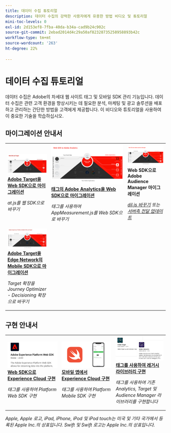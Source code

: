 ```yaml
---
title: 데이터 수집 튜토리얼
description: 데이터 수집의 강력한 사용자에게 유용한 방법 비디오 및 튜토리얼
mini-toc-levels: 0
exl-id: 2d153ef8-7fba-40da-b34a-cad9b24c902c
source-git-commit: 2ebad2014d4c29a50af82328735258958893b42c
workflow-type: tm+mt
source-wordcount: '263'
ht-degree: 22%

---
```


# 데이터 수집 튜토리얼

데이터 수집은 Adobe의 차세대 웹 사이트 태그 및 모바일 SDK 관리 기능입니다. 데이터 수집은 관련 고객 환경을 향상시키는 데 필요한 분석, 마케팅 및 광고 솔루션을 배포하고 관리하는 간단한 방법을 고객에게 제공합니다. 이 비디오와 튜토리얼을 사용하여 이 중요한 기술을 학습하십시오.

<div id="recs-overview-body-1"></div>
<div id="recs-overview-body-2"></div>
<div id="recs-overview-body-3"></div>
<div id="recs-overview-body-4"></div>
<div id="recs-overview-body-5"></div>
<div id="recs-overview-body-6"></div>

<div id="staff-picks-section">

## 마이그레이션 안내서

<table>
<tr>
  <td>
    <a href="https://experienceleague.adobe.com/en/docs/platform-learn/migrate-target-to-websdk/introduction" target="_blank">
      <img alt="Target을 웹 SDK으로 마이그레이션" src="assets/thumb_targetWebSdk.jpg" />
    </a>
    <div>
      <a href="https://experienceleague.adobe.com/en/docs/platform-learn/migrate-target-to-websdk/introduction" target="_blank">
    <strong>Adobe Target을 Web SDK으로 마이그레이션</strong>
    </a>
    </div>
    <p>
    <em>at.js를 웹 SDK으로 바꾸기</em>
    <p>
  </td>
  <td>
    <a href="https://experienceleague.adobe.com/ko/docs/platform-learn/migrate-analytics-to-websdk/migration-to-websdk-overview" target="_blank">
      <img alt="Web SDK를 사용하여 Adobe Experience Cloud 구현" src="assets/thumb_analyticsWebSdk.png" />
    </a>
    <div>
      <a href="https://experienceleague.adobe.com/ko/docs/platform-learn/migrate-analytics-to-websdk/migration-to-websdk-overview" target="_blank">
    <strong>태그의 Adobe Analytics을 Web SDK으로 마이그레이션</strong>
    </a>
    </div>
    <p>
    <em>태그를 사용하여 AppMeasurement.js를 Web SDK으로 바꾸기</em>
    <p>
  </td>
  <td>
      <img alt="Target을 웹 SDK으로 마이그레이션" src="assets/thumb_aamWebSdk.png" />
    </a>
    <div>
      <strong>Web SDK으로 Adobe Audience Manager 마이그레이션</strong>
    </div>
    <p>
    <em><a href="https://experienceleague.adobe.com/ko/docs/audience-manager/user-guide/migrate-to-web-sdk/dil-extension-to-web-sdk" target="_blank">dil.js 바꾸기</a> 또는 <a href="https://experienceleague.adobe.com/ko/docs/audience-manager/user-guide/migrate-to-web-sdk/appmeasurement-to-web-sdk" target="_blank">서버측 전달 업데이트</a></em>
    <p>
  </td>
</tr>
<tr>
  <td>
    <a href="https://experienceleague.adobe.com/en/docs/platform-learn/migrate-target-to-mobile-sdk-decisioning/overview" target="_blank">
      <img alt="Edge Network에서 Target을 모바일 SDK으로 마이그레이션" src="assets/thumb_targetMobileSdk.jpg" />
    </a>
    <div>
      <a href="https://experienceleague.adobe.com/en/docs/platform-learn/migrate-target-to-mobile-sdk-decisioning/overview" target="_blank">
    <strong>Adobe Target을 Edge Network의 Mobile SDK으로 마이그레이션</strong>
    </a>
    </div>
    <p>
    <em>Target 확장을 Journey Optimizer - Decisioning 확장으로 바꾸기</em>
    <p>
  </td>
  <td>
  </td>
  <td>
  </td>
  </tr>
</table>

## 구현 안내서

<table>
<tr>
  <td>
    <a href="https://experienceleague.adobe.com/ko/docs/platform-learn/implement-web-sdk/overview" target="_blank">
      <img alt="Web SDK를 사용하여 Adobe Experience Cloud 구현" src="assets/thumb_websdk.png" />
    </a>
    <div>
      <a href="https://experienceleague.adobe.com/ko/docs/platform-learn/implement-web-sdk/overview" target="_blank">
    <strong>Web SDK으로 Experience Cloud 구현</strong>
    </a>
    </div>
    <p>
    <em>태그를 사용하여 Platform Web SDK 구현</em>
    <p>
  </td>
  <td>
    <a href="https://experienceleague.adobe.com/en/docs/platform-learn/implement-mobile-sdk/overview" target="_blank">
      <img alt="모바일 앱에서 구현" src="assets/thumb_swift.png" />
    </a>
    <div>
      <a href="https://experienceleague.adobe.com/en/docs/platform-learn/implement-mobile-sdk/overview" target="_blank">
    <strong>모바일 앱에서 Experience Cloud 구현</strong>
    </a>
    </div>
    <p>
    <em>태그를 사용하여 Platform Mobile SDK 구현</em>
    <p>
  </td>
  <td>
    <a href="https://experienceleague.adobe.com/en/docs/platform-learn/migrate-target-to-websdk/introduction" target="_blank">
      <img alt="Target을 웹 SDK으로 마이그레이션" src="assets/thumb_legacy.png" />
    </a>
    <div>
      <a href="https://experienceleague.adobe.com/en/docs/platform-learn/migrate-target-to-websdk/introduction" target="_blank">
    <strong>태그를 사용하여 레거시 라이브러리 구현</strong>
    </a>
    </div>
    <p>
    <em>태그를 사용하여 기존 Analytics, Target 및 Audience Manager 라이브러리를 구현합니다</em>
    <p>
  </td>
</tr>
</table>

</div>

*Apple, Apple 로고, iPad, iPhone, iPod 및 iPod touch는 미국 및 기타 국가에서 등록된 Apple Inc.의 상표입니다. Swift 및 Swift 로고는 Apple Inc.의 상표입니다.*
